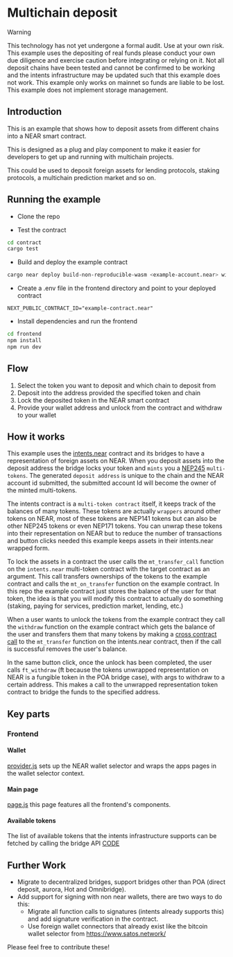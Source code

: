 # Multichain deposit 

> [!WARNING]  
> This technology has not yet undergone a formal audit. Use at your own risk. This example uses the depositing of real funds please conduct your own due diligence and exercise caution before integrating or relying on it.
> Not all deposit chains have been tested and cannot be confirmed to be working and the intents infrastructure may be updated such that this example does not work.
> This example only works on mainnet so funds are liable to be lost.
> This example does not implement storage management.

## Introduction

This is an example that shows how to deposit assets from different chains into a NEAR smart contract.

This is designed as a plug and play component to make it easier for developers to get up and running with multichain projects.

This could be used to deposit foreign assets for lending protocols, staking protocols, a multichain prediction market and so on.

## Running the example 

- Clone the repo

- Test the contract
```bash
cd contract
cargo test
```

- Build and deploy the example contract
```bash
cargo near deploy build-non-reproducible-wasm <example-account.near> with-init-call new json-args '{"intents_contract_id": "intents.near"}' prepaid-gas '100.0 Tgas' attached-deposit '0 NEAR' network-config mainnet
```

- Create a .env file in the frontend directory and point to your deployed contract
```env
NEXT_PUBLIC_CONTRACT_ID="example-contract.near"
```

- Install dependencies and run the frontend 
```bash
cd frontend
npm install
npm run dev
```

## Flow 

1) Select the token you want to deposit and which chain to deposit from 
2) Deposit into the address provided the specified token and chain
3) Lock the deposited token in the NEAR smart contract
4) Provide your wallet address and unlock from the contract and withdraw to your wallet

## How it works 

This example uses the [intents.near](https://github.com/near/intents) contract and its bridges to have a representation of foreign assets on NEAR. When you deposit assets into the deposit address the bridge locks your token and `mints` you a [NEP245](https://nomicon.io/Standards/Tokens/MultiToken/Core) `multi-tokens`. The generated `deposit address` is unique to the chain and the NEAR account id submitted, the submitted account Id will become the owner of the minted multi-tokens.

The intents contract is a `multi-token contract` itself, it keeps track of the balances of many tokens. These tokens are actually `wrappers` around other tokens on NEAR, most of these tokens are NEP141 tokens but can also be other NEP245 tokens or even NEP171 tokens. You can unwrap these tokens into their representation on NEAR but to reduce the number of transactions and button clicks needed this example keeps assets in their intents.near wrapped form.

To lock the assets in a contract the user calls the `mt_transfer_call` function on the `intents.near` multi-token contract with the target contract as an argument. This call transfers ownerships of the tokens to the example contract and calls the `mt_on_transfer` function on the example contract. In this repo the example contract just stores the balance of the user for that token, the idea is that you will modify this contract to actually do something (staking, paying for services, prediction market, lending, etc.)

When a user wants to unlock the tokens from the example contract they call the `withdraw` function on the example contract which gets the balance of the user and transfers them that many tokens by making a [cross contract call](https://docs.near.org/smart-contracts/anatomy/crosscontract) to the `mt_transfer` function on the intents.near contract, then if the call is successful removes the user's balance.

In the same button click, once the unlock has been completed, the user calls `ft_withdraw` (ft because the tokens unwrapped representation on NEAR is a fungible token in the POA bridge case), with args to withdraw to a certain address. This makes a call to the unwrapped representation token contract to bridge the funds to the specified address.

## Key parts 

### Frontend

#### Wallet 

[provider.js](./frontend/src/app/provider.js) sets up the NEAR wallet selector and wraps the apps pages in the wallet selector context.

#### Main page

[page.js](./frontend/src/app/page.js) this page features all the frontend's components. 

#### Available tokens  

The list of available tokens that the intents infrastructure supports can be fetched by calling the bridge API [CODE](./frontend/src/app/components/TokenSelector.js#L8-L27)


## Further Work
- Migrate to decentralized bridges, support bridges other than POA (direct deposit, aurora, Hot and Omnibridge).
- Add support for signing with non near wallets, there are two ways to do this:
    - Migrate all function calls to signatures (intents already supports this) and add signature verification in the contract.
    - Use foreign wallet connectors that already exist like the bitcoin wallet selector from https://www.satos.network/

Please feel free to contribute these!